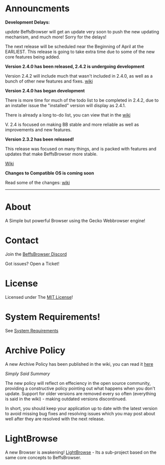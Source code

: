 # Announcments

**Development Delays:**

*update* BeffsBrowser will get an update very soon to push the new updating mechanism, and much more! Sorry for the delays! 

The next release will be scheduled near the Beginning of April at the EARLIEST. This release is going to take extra time due to some of the new core features being added. 




**Version 2.4.0 has been released, 2.4.2 is undergoing development**

Version 2.4.2 will include much that wasn't included in 2.4.0, as well as a bunch of other new features and fixes. [wiki](https://github.com/jdc20181/BeffsBrowser/wiki/Version-2.4.2)



**Version 2.4.0 has began development**

There is more time for much of the todo list to be completed in 2.4.2, due to an installer issue the "installed" version will display as 2.4.1.

There is already a long to-do list, you can view that in the [wiki](https://github.com/jdc20181/BeffsBrowser/wiki/Version-2.4.0)

V. 2.4 is focused on making BB stable and more reliable as well as improvements and new features. 





**Version 2.3.2 has been released!**

This release was focused on many things, and is packed with features and updates that make BeffsBrowser more stable. 

[Wiki](https://github.com/jdc20181/BeffsBrowser/wiki/Version-2.3.2-Coming-soon)



**Changes to Compatible OS is coming soon**

Read some of the changes: [wiki](https://github.com/jdc20181/BeffsBrowser/wiki/Changes-to-Supported-OS-Versions)


_______________________________________________________________________

# About

A Simple but powerful Browser using the Gecko Webbrowser engine!

# Contact 


Join the [BeffsBrowser Discord](https://discord.gg/kz4Bxw9)

Got issues? Open a Ticket! 


# License
Licensed under The [MIT License](https://github.com/jdc20181/BeffsBrowser/blob/master/Information/LICENSE)!


 
# System Requirements!

See [System Requirements](https://github.com/jdc20181/BeffsBrowser/wiki/System-Requirements)

# Archive Policy

A new Archive Policy has been published in the wiki, you can read it [here](https://github.com/jdc20181/BeffsBrowser/wiki/Archive-Policy)

*Simply Said Summary*

The new policy will reflect on effeciency in the open source community, providing a constructive policy pointing out what happens when you don't update. Support for older versions are removed every so often (everything is said in the wiki) - making outdated versions discontinued. 

In short, you should keep your application up to date with the latest version to avoid missing bug fixes and resolving issues which you may post about well after they are resolved with the next release. 


# LightBrowse


A new Browser is awakening! [LightBrowse](https://github.com/jdc20181/BeffsBrowser/wiki/Introducing-LightBrowse:-A-Simple-lighter,-but-powerful-Browser) - Its a sub-project based on the same core concepts to BeffsBrowser. 

